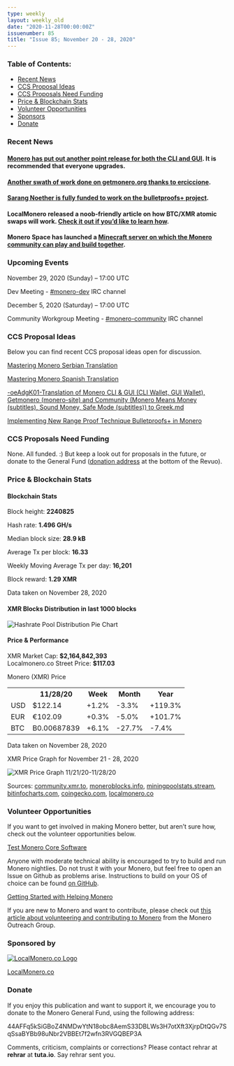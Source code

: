 ```yaml
---
type: weekly
layout: weekly_old
date: "2020-11-28T00:00:00Z"
issuenumber: 85
title: "Issue 85; November 20 - 28, 2020"
---
```


<h3>Table of Contents:</h3>
<ul class="contents">
    <li><a href="#news">Recent News</a></li>
    <li><a href="#ideas">CCS Proposal Ideas</a></li>
    <li><a href="#proposals">CCS Proposals Need Funding</a></li>
    <li><a href="#stats">Price & Blockchain Stats</a></li>
    <li><a href="#volunteer">Volunteer Opportunities</a></li>
    <li><a href="#sponsor">Sponsors</a></li>
    <li><a href="#donate">Donate</a></li>
</ul>

<h3 id="news">Recent News</h3>

<div class="newsbyte">
    <h4><a href="https://www.getmonero.org/2020/11/26/monero-GUI-0.17.1.5-released.html" target="_blank">Monero has put out another point release for both the CLI and GUI</a>. It is recommended that everyone upgrades.</h4>
</div>

<div class="newsbyte">
    <h4><a href="https://www.reddit.com/r/Monero/comments/jyuo5a/getmoneroorg_updated_many_internal_changes/" target="_blank">Another swath of work done on getmonero.org thanks to erciccione</a>.</h4>
</div>

<div class="newsbyte">
    <h4><a href="https://charity.gofundme.com/o/en/campaign/dr-sarang-noether-to-implement-bulletproofs-in-monero" target="_blank">Sarang Noether is fully funded to work on the bulletproofs+ project</a>.</h4>
</div>

<div class="newsbyte">
    <h4>LocalMonero released a noob-friendly article on how BTC/XMR atomic swaps will work. <a href="https://localmonero.co/knowledge/monero-atomic-swaps" target="_blank">Check it out if you’d like to learn how</a>.</h4>
</div>

<div class="newsbyte">
    <h4>Monero Space has launched a <a href="https://forum.monero.space/d/54-monero-minecraft" target="_blank">Minecraft server on which the Monero community can play and build together</a>.</h4>
</div>

<h3 id="events">Upcoming Events</h3>

<div class="event">
    <p class="date" markdown="1">November 29, 2020 (Sunday) – 17:00 UTC</p>
    <p markdown="1">Dev Meeting - <a href="irc://chat.freenode.net/#monero-dev" target="_blank">#monero-dev</a> IRC channel</p>
</div>

<div class="event">
    <p class="date" markdown="1">December 5, 2020 (Saturday) – 17:00 UTC</p>
    <p markdown="1">Community Workgroup Meeting - <a href="irc://chat.freenode.net/#monero-community" target="_blank">#monero-community</a> IRC channel</p>
</div>

<h3 id="ideas">CCS Proposal Ideas</h3>

<p>Below you can find recent CCS proposal ideas open for discussion.</p>

<div class="proposal">
<p><a href="https://repo.getmonero.org/monero-project/ccs-proposals/-/merge_requests/185" target="_blank">Mastering Monero Serbian Translation</a></p>
</div>

<div class="proposal">
<p><a href="https://repo.getmonero.org/monero-project/ccs-proposals/-/merge_requests/182" target="_blank">Mastering Monero Spanish Translation</a></p>
</div>

<div class="proposal">
<p><a href="https://repo.getmonero.org/monero-project/ccs-proposals/-/merge_requests/180" target="_blank">-oeAdgK01-Translation of Monero CLI & GUI (CLI Wallet, GUI Wallet), Getmonero (monero-site) and Community (Monero Means Money (subtitles), Sound Money, Safe Mode (subtitles)) to Greek.md</a></p>
</div>

<div class="proposal">
<p><a href="https://repo.getmonero.org/monero-project/ccs-proposals/-/merge_requests/156" target="_blank">Implementing New Range Proof Technique Bulletproofs+ in Monero</a></p>
</div>

<h3 id="proposals">CCS Proposals Need Funding</h3>

None. All funded. :) But keep a look out for proposals in the future, or donate to the General Fund (<a href="#donate">donation address</a> at the bottom of the Revuo).

<h3 id="stats">Price & Blockchain Stats</h3>

<h4 class="stat">Blockchain Stats</h4>

<div class="bcstats">
    <p>Block height: <b>2240825</b></p>
    <p>Hash rate: <b>1.496 GH/s</b></p>
    <p>Median block size: <b>28.9 kB</b></p>
    <p>Average Tx per block: <b>16.33</b></p>
    <p>Weekly Moving Average Tx per day: <b>16,201</b></p>
    <p>Block reward: <b>1.29 XMR</b></p>
</div>
<p class="note">Data taken on November 28, 2020</p>

<h4 class="stat">XMR Blocks Distribution in last 1000 blocks</h4>
<p><img src="/img/hashrate-pool-distribution-1127.png" alt="Hashrate Pool Distribution Pie Chart"/></p>

<h4 class="stat">Price & Performance</h4>

<div class="price-intro">XMR Market Cap: <b>$2,164,842,393</b><br>Localmonero.co Street Price: <b>$117.03</b></div>

<p class="table-title">Monero (XMR) Price</p>
<table class="price-table">
  <tr class="row1">
    <th></th>
    <th>11/28/20</th>
    <th>Week</th>
    <th>Month</th>
    <th>Year</th>
  </tr>
  <tr>
    <td data-th="XMR to">USD</td>
    <td data-th="11/28/20">$122.14</td>
    <td data-th="Week" class="green">+1.2%</td>
    <td data-th="Month" class="red">-3.3%</td>
    <td data-th="Year" class="green">+119.3%</td>
  </tr>
  <tr class="row3">
    <td data-th="XMR to">EUR</td>
    <td data-th="11/28/20">€102.09</td>
    <td data-th="Week" class="green">+0.3%</td>
    <td data-th="Month" class="red">-5.0%</td>
    <td data-th="Year" class="green">+101.7%</td>
  </tr>
  <tr>
    <td data-th="XMR to">BTC</td>
    <td data-th="11/28/20">B0.00687839</td>
    <td data-th="Week" class="green">+6.1%</td>
    <td data-th="Month" class="red">-27.7%</td>
    <td data-th="Year" class="red">-7.4%</td>
  </tr>
</table>
<p class="note">Data taken on November 28, 2020</p>

<p class="table-title">XMR Price Graph for November 21 - 28, 2020</p>

![XMR Price Graph 11/21/20-11/28/20](/img/weekly-chart-1127.png "XMR Price Graph 11/21/20-11/28/20") 

Sources: <a href="https://community.xmr.to/explorer/mainnet/" target="_blank">community.xmr.to</a>, <a href="https://moneroblocks.info/stats/transaction-stats" target="_blank">moneroblocks.info</a>, <a href="https://miningpoolstats.stream/monero" target="_blank">miningpoolstats.stream</a>, <a href="https://bitinfocharts.com/monero/" target="_blank">bitinfocharts.com</a>, <a href="https://www.coingecko.com/" target="_blank">coingecko.com</a>, <a href="https://localmonero.co/" target="_blank">localmonero.co</a>

<h3 id="volunteer">Volunteer Opportunities</h3>

<p>If you want to get involved in making Monero better, but aren’t sure how, check out the volunteer opportunities below.</p>

<div class="newsbyte">
    <p class="date"><a href="https://github.com/monero-project/monero" target="_blank">Test Monero Core Software</a></p>
    <p>Anyone with moderate technical ability is encouraged to try to build and run Monero nightlies. Do not trust it with your Monero, but feel free to open an Issue on Github as problems arise. Instructions to build on your OS of choice can be found <a href="https://github.com/monero-project/monero#compiling-monero-from-source" target="_blank">on GitHub</a>. </p>
</div>

<div class="newsbyte">
    <p class="date"><a href="https://github.com/monero-project/monero" target="_blank">Getting Started with Helping Monero</a></p>
    <p>If you are new to Monero and want to contribute, please check out <a href="https://www.monerooutreach.org/stories/getting-started-helping-monero.php" target="_blank">this article about volunteering and contributing to Monero</a> from the Monero Outreach Group. </p>
</div>

<h3 id="sponsor">Sponsored by</h3>

<p><a href="https://localmonero.co/" target="_blank"><img src="/img/localmonero-logo.png" alt="LocalMonero.co Logo" class="localmonero"></a></p>

<p class="text-center"><a href="https://localmonero.co/" target="_blank">LocalMonero.co</a></p>

<h3 id="donate">Donate</h3>

<p markdown="1">If you enjoy this publication and want to support it, we encourage you to donate to the Monero General Fund, using the following address:</p>

<p class="address" markdown="1">44AFFq5kSiGBoZ4NMDwYtN18obc8AemS33DBLWs3H7otXft3XjrpDtQGv7SqSsaBYBb98uNbr2VBBEt7f2wfn3RVGQBEP3A</p>

<!--p><a href="monero:44AFFq5kSiGBoZ4NMDwYtN18obc8AemS33DBLWs3H7otXft3XjrpDtQGv7SqSsaBYBb98uNbr2VBBEt7f2wfn3RVGQBEP3A" class="qr"><img src="/img/donate-monero.png"></a></p-->

Comments, criticism, complaints or corrections? Please contact rehrar at **rehrar** at **tuta.io**. Say rehrar sent you.